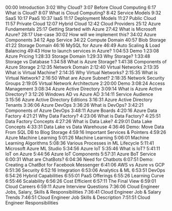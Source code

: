 00:00 Introduction
3:02 Why Cloud?
3:07 Before Cloud Computing
6:17 What is Cloud?
8:07 What is Cloud Computing?
8:42 Service Models
9:32 SaaS
10:17 PaaS
10:37 IaaS
11:17 Deployment Models
11:27 Public Cloud
11:57 Private Cloud
12:07 Hybrid Cloud
12:42 Cloud Providers
25:12 Azure Fundamentals
25:17 Getting Started with Azure
27:42 What is Microsoft Azure?
28:17 Use-case
30:02 How will we implement this?
34:02 Azure Components
34:12 App Service
34:22 Compute Domain
40:57 Blob Storage
41:22 Storage Domain
46:16 MySQL for Azure
46:49 Auto Scaling & Load Balancing
49:43 How to launch services in Azure?
1:04:53 Demo
1:23:08 Azure Pricing
1:28:33 Storage Domain
1:29:33 Why Storage?
1:33:48 Storage vs Database
1:34:58 What is Azure Storage?
1:41:38 Components of Azure Storage
2:12:35 Network Domain
2:12:40 Virtual Networks
2:13:35 What is Virtual Machine?
2:14:35 Why Virtual Networks?
2:15:35 What is Virtual Network?
2:16:50 What are Azure Subnet?
2:18:35 Network Security Groups
2:19:05 Virtual Network Architecture
2:20:00 Demo
3:08:24 Access Management
3:08:34 Azure Active Directory
3:09:14 What is Azure Active Directory?
3:12:26 Windows AD vs Azure AD
3:14:11 Service Audience
3:15:56 Azure Active Directory Editions
3:16:31 Azure Active Directory Tenants
3:36:06 Azure DevOps
3:36:26 What is DevOps?
3:42:21 Components of Azure DevOps
3:48:11 Azure Boards
4:20:16 Azure Data Factory
4:21:21 Why Data Factory?
4:23:06 What is Data Factory?
4:25:51 Data Factory Concepts
4:27:26 What is Data Lake?
4:29:01 Data Lake Concepts
4:33:31 Data Lake vs Data Warehouse
4:36:46 Demo: Move Data From SQL DB to Blog Storage
4:59:16 Important Services & Pointers
4:59:26 Azure Machine Learning
5:01:26 Machine Learning
5:06:01 Machine Learning Algorithms
5:08:36 Various Processes in ML Lifecycle
5:11:41 Microsoft Azure ML Studio
5:34:56 Azure IoT
5:35:46 What is IoT?
5:41:11 IoT on Azure
5:44:56 Azure IoT Components
5:57:31 Azure BoT Service
6:00:31 What are ChatBots?
6:04:36 Need for Chatbots
6:07:51 Demo: Creating a ChatBot for Facebook Messenger
6:41:06 AWS vs Azure vs GCP
6:51:36 Security
6:52:16 Integration
6:53:06 Analytics & ML
6:53:51 DevOps
6:54:26 Hybrid Capabilities
6:55:01 PaaS Offerings
6:55:26 Learning Curve
6:55:46 Scalability
6:56:26 Cost Efficient
6:57:11 The Final View
6:59:01 Cloud Careers
6:59:11 Azure Interview Questions
7:36:06 Cloud Engineer Jobs, Salary, Skills & Responsibilities
7:36:41 Cloud Engineer Job & Salary Trends
7:46:51 Cloud Engineer Job Skills & Description
7:51:51 Cloud Engineer Responsibilities

